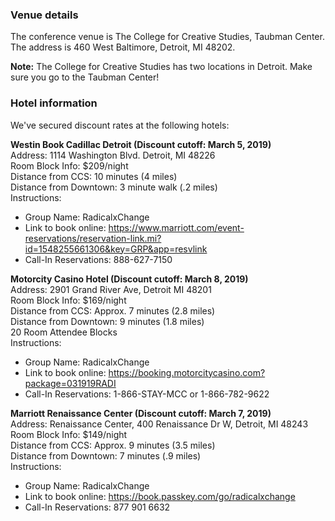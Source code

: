 ### Venue details

The conference venue is The College for Creative Studies, Taubman Center. The address is 460 West Baltimore, Detroit, MI 48202.

**Note:** The College for Creative Studies has two locations in Detroit. Make sure you go to the Taubman Center!

### Hotel information

We've secured discount rates at the following hotels:

**Westin Book Cadillac Detroit (Discount cutoff: March 5, 2019)**  
Address: 1114 Washington Blvd. Detroit, MI 48226  
Room Block Info: $209/night  
Distance from CCS: 10 minutes (4 miles)  
Distance from Downtown: 3 minute walk (.2 miles)  
Instructions:
- Group Name: RadicalxChange 
- Link to book online: https://www.marriott.com/event-reservations/reservation-link.mi?id=1548255661306&key=GRP&app=resvlink 
- Call-In Reservations: 888-627-7150

**Motorcity Casino Hotel (Discount cutoff: March 8, 2019)**  
Address: 2901 Grand River Ave, Detroit MI 48201  
Room Block Info: $169/night  
Distance from CCS: Approx. 7 minutes (2.8 miles)  
Distance from Downtown: 9 minutes (1.8 miles)  
20 Room Attendee Blocks  
Instructions: 
- Group Name: RadicalxChange
- Link to book online: https://booking.motorcitycasino.com?package=031919RADI
- Call-In Reservations: 1-866-STAY-MCC or 1-866-782-9622 

**Marriott Renaissance Center (Discount cutoff: March 7, 2019)**  
Address: Renaissance Center, 400 Renaissance Dr W, Detroit, MI 48243  
Room Block Info: $149/night  
Distance from CCS: Approx. 9 minutes (3.5  miles)  
Distance from Downtown: 7 minutes (.9 miles)  
Instructions: 
- Group Name: RadicalxChange
- Link to book online: https://book.passkey.com/go/radicalxchange
- Call-In Reservations: 877 901 6632 
